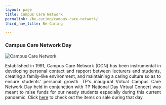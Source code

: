 ```yaml
---
layout: page
title: Campus Care Network
permalink: /be-caring/campus-care-network/
third_nav_title: Be Caring

---
```

### Campus Care Network Day ###
![Campus Care Network]({{site.baseurl}}/images/BeInvolved-ccn_1.JPG)
<div style="text-align: justify">
    <p>
Established in 1991, Campus Care Network (CCN) has been instrumental in developing personal contact and rapport between lecturers and students, creating a family-like environment, and maintaining a caring culture so as to ensure students' personal growth. TP's inaugural Virtual Campus Care Network Day held in conjunction with TP National Day Virtual Concert was meant to raise funds for our needy students especially during this current pandemic. Click <a href="https://www.instagram.com/e_ccnday/" target="_blank">here</a> to check out the items on sale during that day.  
    </p>
</div>
